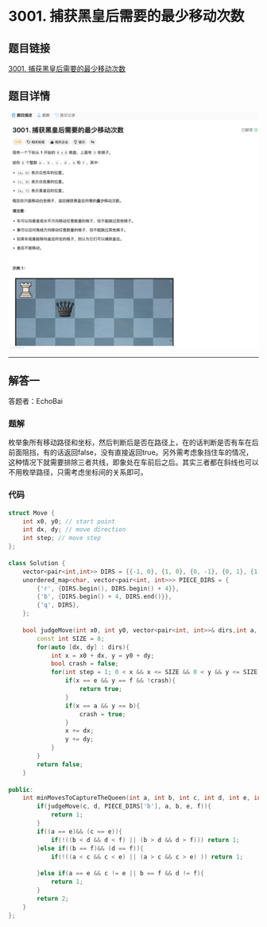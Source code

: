 # 3001. 捕获黑皇后需要的最少移动次数
## 题目链接  
[3001. 捕获黑皇后需要的最少移动次数](https://leetcode.cn/problems/minimum-moves-to-capture-the-queen/?envType=daily-question&envId=2024-12-05)
## 题目详情
![题目图片](Img/3001.png)

***
## 解答一
答题者：EchoBai

### 题解
枚举象所有移动路径和坐标，然后判断后是否在路径上，在的话判断是否有车在后前面阻挡，有的话返回false，没有直接返回true。另外需考虑象挡住车的情况，这种情况下就需要排除三者共线，即象处在车前后之后。其实三者都在斜线也可以不用枚举路径，只需考虑坐标间的关系即可。

### 代码
``` cpp
struct Move {
    int x0, y0; // start point
    int dx, dy; // move direction
    int step; // move step
};

class Solution {
    vector<pair<int,int>> DIRS = {{-1, 0}, {1, 0}, {0, -1}, {0, 1}, {1, 1}, {-1, 1}, {-1, -1}, {1, -1}}; // up down left right + 
    unordered_map<char, vector<pair<int, int>>> PIECE_DIRS = {
        {'r', {DIRS.begin(), DIRS.begin() + 4}},
        {'b', {DIRS.begin() + 4, DIRS.end()}},
        {'q', DIRS},
    };

    bool judgeMove(int x0, int y0, vector<pair<int, int>>& dirs,int a, int b, int e, int f){
        const int SIZE = 8;
        for(auto [dx, dy] : dirs){
            int x = x0 + dx, y = y0 + dy;
            bool crash = false;
            for(int step = 1; 0 < x && x <= SIZE && 0 < y && y <= SIZE; ++step){
                if(x == e && y == f && !crash){
                    return true;
                }
                if(x == a && y == b){
                    crash = true;
                }
                x += dx;
                y += dy;
            }
        }
        return false;
    }

public:
    int minMovesToCaptureTheQueen(int a, int b, int c, int d, int e, int f) {
        if(judgeMove(c, d, PIECE_DIRS['b'], a, b, e, f)){
            return 1;
        }
        if((a == e)&& (c == e)){
            if(!((b < d && d < f) || (b > d && d > f))) return 1;
        }else if((b == f)&& (d == f)){
            if(!((a < c && c < e) || (a > c && c > e) )) return 1;
            
        }else if(a == e && c != e || b == f && d != f){
            return 1;
        }
        return 2;
    }
};
```
